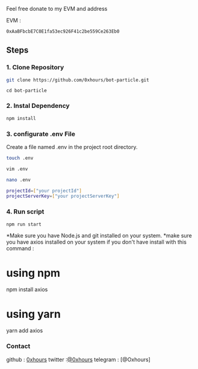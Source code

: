 Feel free donate to my EVM and address

EVM :

```bash
0xAaBFbcbE7C0E1fa53ec926F41c2be559Ce263Eb0
```

## Steps

### 1. Clone Repository

```bash
git clone https://github.com/0xhours/bot-particle.git
```

```
cd bot-particle
```

### 2. Instal Dependency

```bash
npm install
```

### 3. configurate .env File

Create a file named .env in the project root directory.

```bash
touch .env
```

```bash
vim .env
```

```bash
nano .env
```

```bash
projectId=["your projectId"]
projectServerKey=["your projectServerKey"]
```

### 4. Run script

```bash
npm run start
```

\*Make sure you have Node.js and git installed on your system.
\*make sure you have axios installed on your system if you don't have install with this command :

# using npm
npm install axios

# using yarn
yarn add axios

### Contact

github : [0xhours](https://github.com/0xhours)
twitter :[@0xhours](https://twitter.com/0xhours)
telegram : [@Oxhours]
